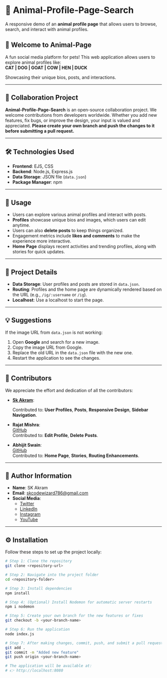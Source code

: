 # 🐾 Animal-Profile-Page-Search  

A responsive demo of an **animal profile page** that allows users to browse, search, and interact with animal profiles.


## 🎉 Welcome to Animal-Page  

A fun social media platform for pets! This web application allows users to explore animal profiles like:  
**CAT | DOG | GOAT | COW | HEN | DUCK**  

Showcasing their unique bios, posts, and interactions.

---

## 🤝 Collaboration Project

**Animal-Profile-Page-Search** is an open-source collaboration project. We welcome contributions from developers worldwide. Whether you add new features, fix bugs, or improve the design, your input is valued and appreciated. **Please create your own branch and push the changes to it before submitting a pull request.**

---

## 🛠️ Technologies Used  

- **Frontend**: EJS, CSS  
- **Backend**: Node.js, Express.js  
- **Data Storage**: JSON file (`data.json`)  
- **Package Manager**: npm  

---

## 🚀 Usage  

- Users can explore various animal profiles and interact with posts.  
- **Profiles** showcase unique bios and images, which users can edit anytime.  
- Users can also **delete posts** to keep things organized.  
- Engagement metrics include **likes and comments** to make the experience more interactive.  
- **Home Page** displays recent activities and trending profiles, along with stories for quick updates.

---

## 📂 Project Details  

- **Data Storage**: User profiles and posts are stored in `data.json`.  
- **Routing**: Profiles and the home page are dynamically rendered based on the URL (e.g., `/ig/:username` or `/ig`).  
- **Localhost**: Use a localhost to start the page.

---

## 💡 Suggestions  

If the image URL from `data.json` is not working:  
1. Open **Google** and search for a new image.  
2. Copy the image URL from Google.  
3. Replace the old URL in the `data.json` file with the new one.  
4. Restart the application to see the changes.

---

## 👥 Contributors  

We appreciate the effort and dedication of all the contributors:

- **[Sk Akram](https://github.com/akramcodez)**:  
    
  Contributed to: **User Profiles**, **Posts**, **Responsive Design**, **Sidebar Navigation**.

- **Rajat Mishra**:  
  [GitHub](https://github.com/mishraRj)  
  Contributed to: **Edit Profile**, **Delete Posts**.

- **Abhijit Swain**:  
  [GitHub](https://github.com/Abhijit8951)  
  Contributed to: **Home Page**, **Stories**, **Routing Enhancements**.

---

## 👤 Author Information  

- **Name**: SK Akram  
- **Email**: skcodewizard786@gmail.com  
- **Social Media**:  
  - [Twitter](https://twitter.com/akramcodez)  
  - [LinkedIn](https://www.linkedin.com/in/sk-akram-aaa903318/)  
  - [Instagram](https://instagram.com/akramcodez)  
  - [YouTube](https://youtube.com/@akramcodez)  

---

## ⚙️ Installation  

Follow these steps to set up the project locally:  

```bash
# Step 1: Clone the repository
git clone <repository-url>

# Step 2: Navigate into the project folder
cd <repository-folder>

# Step 3: Install dependencies
npm install

# Step 4: (Optional) Install Nodemon for automatic server restarts
npm i nodemon

# Step 5: Create your own branch for the new features or fixes
git checkout -b <your-branch-name>

# Step 6: Run the application
node index.js

# Step 7: After making changes, commit, push, and submit a pull request:
git add .
git commit -m "Added new feature"
git push origin <your-branch-name>

# The application will be available at:
# 👉 http://localhost:8080
